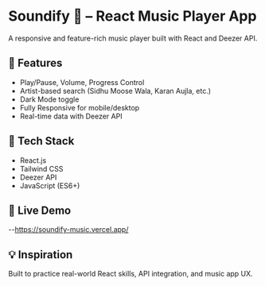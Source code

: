 # Soundify 🎵 – React Music Player App

A responsive and feature-rich music player built with React and Deezer API.

## 🔧 Features
- Play/Pause, Volume, Progress Control
- Artist-based search (Sidhu Moose Wala, Karan Aujla, etc.)
- Dark Mode toggle
- Fully Responsive for mobile/desktop
- Real-time data with Deezer API

## 🚀 Tech Stack
- React.js
- Tailwind CSS
- Deezer API
- JavaScript (ES6+)

## 📍 Live Demo
--https://soundify-music.vercel.app/

## 💡 Inspiration
Built to practice real-world React skills, API integration, and music app UX.

